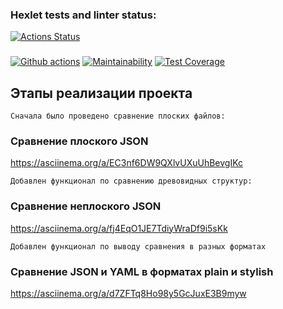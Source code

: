 ### Hexlet tests and linter status:
[![Actions Status](https://github.com/AsyaKnyazeva/frontend-project-lvl2/workflows/hexlet-check/badge.svg)](https://github.com/AsyaKnyazeva/frontend-project-lvl2/actions)
###
[![Github actions](https://github.com/AsyaKnyazeva/frontend-project-lvl2/actions/workflows/actions.yml/badge.svg)](https://github.com/AsyaKnyazeva/frontend-project-lvl2/actions)
[![Maintainability](https://api.codeclimate.com/v1/badges/52d133538dd7679f1bb1/maintainability)](https://codeclimate.com/github/AsyaKnyazeva/frontend-project-lvl2/maintainability)
[![Test Coverage](https://api.codeclimate.com/v1/badges/52d133538dd7679f1bb1/test_coverage)](https://codeclimate.com/github/AsyaKnyazeva/frontend-project-lvl2/test_coverage)

## Этапы реализации проекта
```
Сначала было проведено сравнение плоских файлов:
```
### Сравнение плоского JSON
 https://asciinema.org/a/EC3nf6DW9QXlvUXuUhBevgIKc

```
Добавлен функционал по сравнению древовидных структур:
```
### Сравнение неплоского JSON
  https://asciinema.org/a/fj4EqO1JE7TdiyWraDf9i5sKk

```
Добавлен функционал по выводу сравнения в разных форматах
```

### Сравнение JSON и YAML в форматах plain и stylish
https://asciinema.org/a/d7ZFTq8Ho98y5GcJuxE3B9myw